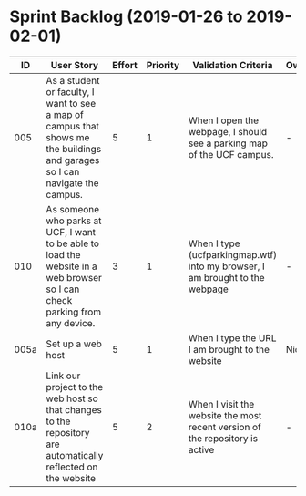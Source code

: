 # Sprint Backlog (2019-01-26 to 2019-02-01)

| ID | User Story | Effort | Priority | Validation Criteria | Owner |
|----|------------|--------|----------|---------------------|-------|
| 005 | As a student or faculty, I want to see a map of campus that shows me the buildings and garages so I can navigate the campus. | 5 | 1 | When I open the webpage, I should see a parking map of the UCF campus. | - |
| 010 | As someone who parks at UCF, I want to be able to load the website in a web browser so I can check parking from any device. | 3 | 1 | When I type (ucfparkingmap.wtf) into my browser, I am brought to the webpage | - |
| 005a | Set up a web host | 5 | 1 | When I type the URL I am brought to the website | Nick P |
| 010a | Link our project to the web host so that changes to the repository are automatically reflected on the website | 5 | 2 | When I visit the website the most recent version of the repository is active| - |
